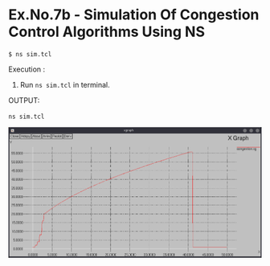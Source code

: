 # Ex.No.7b - Simulation Of Congestion Control Algorithms Using NS

```
$ ns sim.tcl
```

Execution :

1. Run `ns sim.tcl` in terminal.

OUTPUT:

`ns sim.tcl`

![image](image.png)